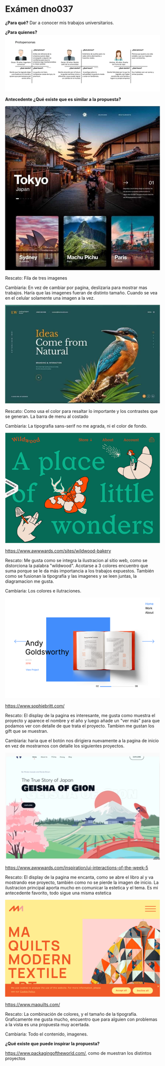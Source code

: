 # Exámen dno037
**¿Para qué?**
Dar a conocer mis trabajos universitarios.

**¿Para quienes?**
![Pp](readme/pp2.png)

**Antecedente ¿Qué existe que es similar a la propuesta?** 

![ant](readme/ant1.png)

Rescato: Fila de tres imagenes

Cambiaria: En vez de cambiar por pagina, deslizaria para mostrar mas trabajos.
Haría que las imagenes fueran de distinto tamaño. Cuando se vea en el celular solamente una imagen a la vez.

![ant](readme/ant2.png)

Rescato: Como usa el color para resaltar lo importante y los contrastes que se generan. La barra de menu al costado

Cambiaria: La tipografia sans-serif no me agrada, ni el color de fondo.

![ant](readme/ant3.png)

https://www.awwwards.com/sites/wildwood-bakery 

Rescato: Me gusta como se integra la ilustracion al sitio web, como se distorciona la palabra "wildwood". Acotarse a 3 colores encuentro que suma porque se le da más importancia a los trabajos expuestos. También como se fusionan la tipografía y las imagenes y se leen juntas, la diagramacion me gusta. 

Cambiaria: Los colores e ilutraciones.

![ant](readme/ant4.png)

https://www.sophiebritt.com/

Rescato: El display de la pagina es interesante, me gusta como muestra el proyecto y aparece el nombre y el año y luego añade un "ver más" para que podamos ver con detalle de que trata el proyecto. Tambien me gustan los gift que se muestran.

Cambiaria: haria que el botón nos dirigiera nuevamente a la pagina de inicio en vez de mostrarnos con detalle los siguientes proyectos.

![ant](readme/ant5.png)

https://www.awwwards.com/inspiration/ui-interactions-of-the-week-5

Rescato: El display de la pagina me encanta, como se abre el libro al y va mostrando ese proyecto, también como no se pierde la imagen de inicio. La ilustracion principal aporta mucho en comunicar la estetica y el tema. Es mi antecedente favorito, todo sigue una misma estetica

![ant](readme/ant6.png)

https://www.maquilts.com/

Rescato: La combinación de colores, y el tamaño de la tipografía. Graficamente me gusta mucho, encuentro que para alguien con problemas a la vista es una propuesta muy acertada.

Cambiaria: Todo el contenido, imagenes.

**¿Qué existe que puede inspirar la propuesta?**

https://www.packagingoftheworld.com/, como de muestran los distintos proyectos

